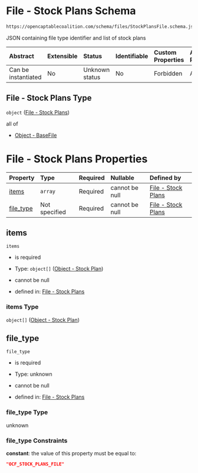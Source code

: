 # File - Stock Plans Schema

```txt
https://opencaptablecoalition.com/schema/files/StockPlansFile.schema.json
```

JSON containing file type identifier and list of stock plans

| Abstract            | Extensible | Status         | Identifiable | Custom Properties | Additional Properties | Access Restrictions | Defined In                                                                                         |
| :------------------ | :--------- | :------------- | :----------- | :---------------- | :-------------------- | :------------------ | :------------------------------------------------------------------------------------------------- |
| Can be instantiated | No         | Unknown status | No           | Forbidden         | Allowed               | none                | [StockPlansFile.schema.json](../../schema/files/StockPlansFile.schema.json "open original schema") |

## File - Stock Plans Type

`object` ([File - Stock Plans](stockplansfile.md))

all of

*   [Object - BaseFile](ocfmanifestfile-allof-object---basefile.md "check type definition")

# File - Stock Plans Properties

| Property                | Type          | Required | Nullable       | Defined by                                                                                                                                                     |
| :---------------------- | :------------ | :------- | :------------- | :------------------------------------------------------------------------------------------------------------------------------------------------------------- |
| [items](#items)         | `array`       | Required | cannot be null | [File - Stock Plans](stockplansfile-properties-items.md "https://opencaptablecoalition.com/schema/files/StockPlansFile.schema.json#/properties/items")         |
| [file_type](#file_type) | Not specified | Required | cannot be null | [File - Stock Plans](stockplansfile-properties-file_type.md "https://opencaptablecoalition.com/schema/files/StockPlansFile.schema.json#/properties/file_type") |

## items



`items`

*   is required

*   Type: `object[]` ([Object - Stock Plan](stockplansfile-properties-items-object---stock-plan.md))

*   cannot be null

*   defined in: [File - Stock Plans](stockplansfile-properties-items.md "https://opencaptablecoalition.com/schema/files/StockPlansFile.schema.json#/properties/items")

### items Type

`object[]` ([Object - Stock Plan](stockplansfile-properties-items-object---stock-plan.md))

## file_type



`file_type`

*   is required

*   Type: unknown

*   cannot be null

*   defined in: [File - Stock Plans](stockplansfile-properties-file_type.md "https://opencaptablecoalition.com/schema/files/StockPlansFile.schema.json#/properties/file_type")

### file_type Type

unknown

### file_type Constraints

**constant**: the value of this property must be equal to:

```json
"OCF_STOCK_PLANS_FILE"
```
